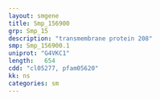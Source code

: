 ```yaml
---
layout: smgene
title: Smp_156900
grp: Smp_15
description: "transmembrane protein 208"
smp: Smp_156900.1
uniprot: "G4VKC1"
length:   654
cdd: "cl05277, pfam05620"
kk: ns
categories: sm
---
```

